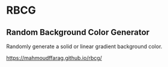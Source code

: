 # RBCG
## Random Background Color Generator
Randomly generate a solid or linear gradient background color.

https://mahmoudffarag.github.io/rbcg/

